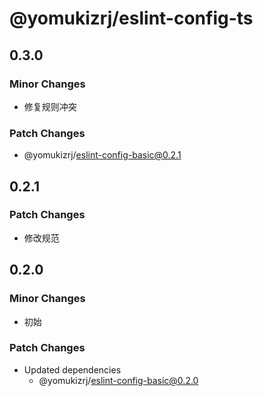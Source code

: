# @yomukizrj/eslint-config-ts

## 0.3.0

### Minor Changes

- 修复规则冲突

### Patch Changes

- @yomukizrj/eslint-config-basic@0.2.1

## 0.2.1

### Patch Changes

- 修改规范

## 0.2.0

### Minor Changes

- 初始

### Patch Changes

- Updated dependencies
  - @yomukizrj/eslint-config-basic@0.2.0
